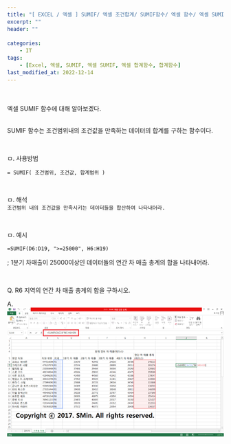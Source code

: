 ```yaml
---
title: "[ EXCEL / 엑셀 ] SUMIF/ 엑셀 조건합계/ SUMIF함수/ 엑셀 함수/ 엑셀 SUMIF/ 합계함수/ 엑셀 SUMIF"
excerpt: ""
header: ""

categories:
    - IT
tags:
    - [Excel, 엑셀, SUMIF, 엑셀 SUMIF, 엑셀 합계함수, 합계함수]
last_modified_at: 2022-12-14
---
```


<br><br>
엑셀 SUMIF 함수에 대해 알아보겠다.
<br><br>

SUMIF 함수는 조건범위내의 조건값을 만족하는 데이터의 합계를 구하는 함수이다.

<br>

ㅁ. 사용방법
```
= SUMIF( 조건범위, 조건값, 합계범위 )
```

<br>

ㅁ. 해석 <br>
``
조건범위 내의 조건값을 만족시키는 데이터들을 합산하여 나타내어라.
``

<br>

ㅁ. 예시
```
=SUMIF(D6:D19, ">=25000", H6:H19)
```
; 1분기 차매출이 25000이상인 데이터들의 연간 차 매출 총계의 합을 나타내어라.

<br>

Q. R6 지역의 연간 차 매출 총계의 합을 구하시오.

A.
![](/upload/excel/13_sumIF/00.png)
